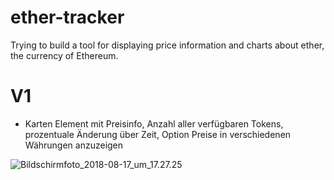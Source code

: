 # ether-tracker

Trying to build a tool for displaying price information and charts about ether, the currency of Ethereum.

# V1

- Karten Element mit Preisinfo, Anzahl aller verfügbaren Tokens, prozentuale Änderung über Zeit, Option Preise in verschiedenen Währungen anzuzeigen


![Bildschirmfoto_2018-08-17_um_17.27.25](/uploads/25db12f2dae51ddb0f1ef4a4672112da/Bildschirmfoto_2018-08-17_um_17.27.25.png)